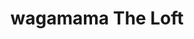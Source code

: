 ---
addr: ' The Loft'
city: Greater London
country: United Kingdom
description: The Loft Stratford Greater London E20 1EJ United Kingdom
id: 4df4715c8130cf14cc16ae10
lat: 51.54273547106431
lng: -0.007169857315904325
title: wagamama The Loft
venue: wagamama
---
